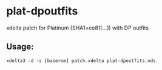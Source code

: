 # plat-dpoutfits

xdelta patch for Platinum (SHA1=ce81[...]) with DP outfits

## Usage:

```xdelta3 -d -s [baserom] patch.xdelta plat-dpoutfits.nds```
